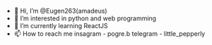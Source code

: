 - 👋 Hi, I’m @Eugen263(amadeus)
- 👀 I’m interested in python and web programming
- 🌱 I’m currently learning ReactJS
- 📫 How to reach me
    insagram - pogre.b
    telegram - little_pepperly

<!---
Eugen263/Eugen263 is a ✨ special ✨ repository because its `README.md` (this file) appears on your GitHub profile.
You can click the Preview link to take a look at your changes.
--->
